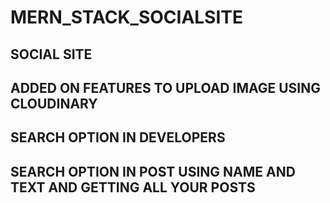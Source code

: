 # MERN_STACK_SOCIALSITE

## SOCIAL SITE 
## ADDED ON FEATURES TO UPLOAD IMAGE USING CLOUDINARY
## SEARCH OPTION IN DEVELOPERS
## SEARCH OPTION IN POST USING NAME AND TEXT AND GETTING ALL YOUR POSTS
